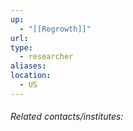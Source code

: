 ```yaml
---
up:
  - "[[Regrowth]]"
url: 
type:
  - researcher
aliases: 
location:
  - US
---
```


###### Related contacts/institutes:
